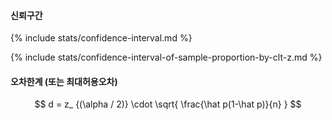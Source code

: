 #### 신뢰구간 ####

{% include stats/confidence-interval.md %}

{% include stats/confidence-interval-of-sample-proportion-by-clt-z.md %}

#### 오차한계 (또는 최대허용오차) ####

$$ d = z_ {(\alpha / 2)} \cdot \sqrt{ \frac{\hat p(1-\hat p)}{n} } $$
